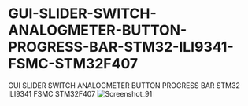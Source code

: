 # GUI-SLIDER-SWITCH-ANALOGMETER-BUTTON-PROGRESS-BAR-STM32-ILI9341-FSMC-STM32F407
GUI SLIDER SWITCH ANALOGMETER BUTTON PROGRESS BAR STM32 ILI9341 FSMC STM32F407
![Screenshot_91](https://user-images.githubusercontent.com/31142397/200093104-dcb0dacb-bcd5-4089-a2ea-8ee7ddf14684.jpg)
